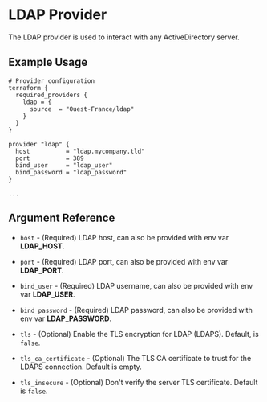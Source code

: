 # LDAP Provider

The LDAP provider is used to interact with any ActiveDirectory server.

## Example Usage

```hcl
# Provider configuration
terraform {
  required_providers {
    ldap = {
      source  = "Ouest-France/ldap"
    }
  }
}

provider "ldap" {
  host          = "ldap.mycompany.tld"
  port          = 389
  bind_user     = "ldap_user"
  bind_password = "ldap_password"
}

...
```

## Argument Reference

* `host` - (Required) LDAP host, can also be provided with env var **LDAP_HOST**.

* `port` - (Required) LDAP port, can also be provided with env var **LDAP_PORT**.

* `bind_user` - (Required) LDAP username, can also be provided with env var **LDAP_USER**.

* `bind_password` - (Required) LDAP password, can also be provided with env var **LDAP_PASSWORD**.

* `tls` - (Optional) Enable the TLS encryption for LDAP (LDAPS). Default, is `false`.

* `tls_ca_certificate` - (Optional) The TLS CA certificate to trust for the LDAPS connection. Default is empty.

* `tls_insecure` - (Optional) Don't verify the server TLS certificate. Default is `false`.